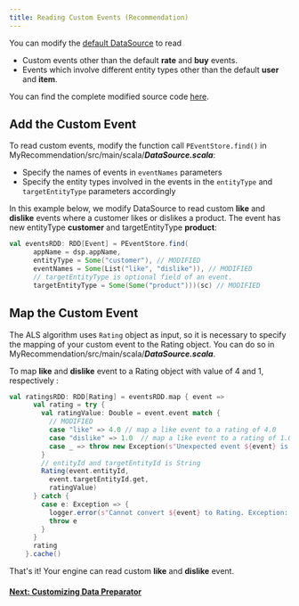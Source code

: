 ```yaml
---
title: Reading Custom Events (Recommendation)
---
```


<!--
Licensed to the Apache Software Foundation (ASF) under one or more
contributor license agreements.  See the NOTICE file distributed with
this work for additional information regarding copyright ownership.
The ASF licenses this file to You under the Apache License, Version 2.0
(the "License"); you may not use this file except in compliance with
the License.  You may obtain a copy of the License at

    http://www.apache.org/licenses/LICENSE-2.0

Unless required by applicable law or agreed to in writing, software
distributed under the License is distributed on an "AS IS" BASIS,
WITHOUT WARRANTIES OR CONDITIONS OF ANY KIND, either express or implied.
See the License for the specific language governing permissions and
limitations under the License.
-->

You can modify the [default DataSource](dase.html#data) to read

- Custom events other than the default **rate** and **buy** events.
- Events which involve different entity types other than the default **user** and **item**.

You can find the complete modified source code [here](https://github.com/apache/incubator-predictionio/tree/develop/examples/scala-parallel-recommendation/reading-custom-events).


## Add the Custom Event
To read custom events, modify the function call `PEventStore.find()` in MyRecommendation/src/main/scala/***DataSource.scala***:

- Specify the names of events in `eventNames` parameters
- Specify the entity types involved in the events in the `entityType` and `targetEntityType` parameters accordingly

In this example below, we modify DataSource to read custom **like** and **dislike** events where a customer likes or dislikes a product. The event has new entityType **customer** and targetEntityType **product**:


```scala
val eventsRDD: RDD[Event] = PEventStore.find(
      appName = dsp.appName,
      entityType = Some("customer"), // MODIFIED
      eventNames = Some(List("like", "dislike")), // MODIFIED
      // targetEntityType is optional field of an event.
      targetEntityType = Some(Some("product")))(sc) // MODIFIED
```

## Map the Custom Event

The ALS algorithm uses `Rating` object as input, so it is necessary to specify the mapping of your custom event to the Rating object. You can do so in MyRecommendation/src/main/scala/***DataSource.scala***.

To map **like** and **dislike** event to a Rating object with value of 4 and 1, respectively :

```scala
val ratingsRDD: RDD[Rating] = eventsRDD.map { event =>
      val rating = try {
        val ratingValue: Double = event.event match {
          // MODIFIED
          case "like" => 4.0 // map a like event to a rating of 4.0
          case "dislike" => 1.0  // map a like event to a rating of 1.0
          case _ => throw new Exception(s"Unexpected event ${event} is read.")
        }
        // entityId and targetEntityId is String
        Rating(event.entityId,
          event.targetEntityId.get,
          ratingValue)
      } catch {
        case e: Exception => {
          logger.error(s"Cannot convert ${event} to Rating. Exception: ${e}.")
          throw e
        }
      }
      rating
    }.cache()
```

That's it! Your engine can read custom **like** and **dislike** event.



#### [Next: Customizing Data Preparator](customize-data-prep.html)
